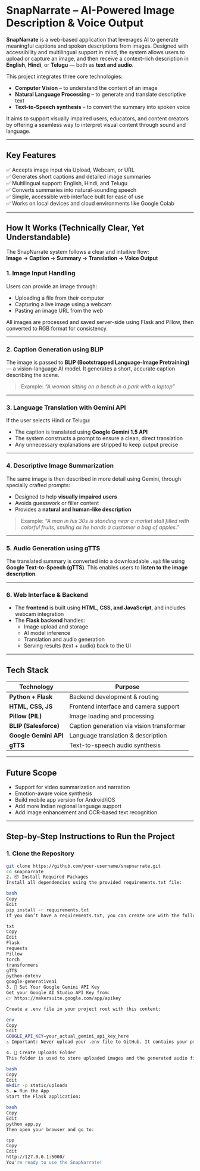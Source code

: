 # SnapNarrate – AI-Powered Image Description & Voice Output 

**SnapNarrate** is a web-based application that leverages AI to generate meaningful captions and spoken descriptions from images. Designed with accessibility and multilingual support in mind, the system allows users to upload or capture an image, and then receive a context-rich description in **English**, **Hindi**, or **Telugu** — both as **text and audio**.

This project integrates three core technologies:

- **Computer Vision** – to understand the content of an image  
- **Natural Language Processing** – to generate and translate descriptive text  
- **Text-to-Speech synthesis** – to convert the summary into spoken voice  

It aims to support visually impaired users, educators, and content creators by offering a seamless way to interpret visual content through sound and language.

---

## Key Features

✅ Accepts image input via Upload, Webcam, or URL  
✅ Generates short captions and detailed image summaries  
✅ Multilingual support: English, Hindi, and Telugu  
✅ Converts summaries into natural-sounding speech  
✅ Simple, accessible web interface built for ease of use  
✅ Works on local devices and cloud environments like Google Colab  

---

## How It Works (Technically Clear, Yet Understandable)

The SnapNarrate system follows a clear and intuitive flow:  
**Image → Caption → Summary → Translation → Voice Output**

### 1. Image Input Handling
Users can provide an image through:
- Uploading a file from their computer
- Capturing a live image using a webcam
- Pasting an image URL from the web

All images are processed and saved server-side using Flask and Pillow, then converted to RGB format for consistency.

---

### 2. Caption Generation using BLIP
The image is passed to **BLIP (Bootstrapped Language-Image Pretraining)** — a vision-language AI model. It generates a short, accurate caption describing the scene.

> Example: _“A woman sitting on a bench in a park with a laptop”_

---

### 3. Language Translation with Gemini API
If the user selects Hindi or Telugu:
- The caption is translated using **Google Gemini 1.5 API**
- The system constructs a prompt to ensure a clean, direct translation  
- Any unnecessary explanations are stripped to keep output precise

---

### 4. Descriptive Image Summarization
The same image is then described in more detail using Gemini, through specially crafted prompts:

- Designed to help **visually impaired users**
- Avoids guesswork or filler content
- Provides a **natural and human-like description**

> Example: _“A man in his 30s is standing near a market stall filled with colorful fruits, smiling as he hands a customer a bag of apples.”_

---

### 5. Audio Generation using gTTS
The translated summary is converted into a downloadable `.mp3` file using **Google Text-to-Speech (gTTS)**. This enables users to **listen to the image description**.

---

### 6. Web Interface & Backend
- The **frontend** is built using **HTML, CSS, and JavaScript**, and includes webcam integration
- The **Flask backend** handles:
  - Image upload and storage
  - AI model inference
  - Translation and audio generation
  - Serving results (text + audio) back to the UI

---

## Tech Stack

| Technology            | Purpose                                 |
|-----------------------|------------------------------------------|
| **Python + Flask**    | Backend development & routing            |
| **HTML, CSS, JS**     | Frontend interface and camera support    |
| **Pillow (PIL)**      | Image loading and processing             |
| **BLIP (Salesforce)** | Caption generation via vision transformer |
| **Google Gemini API** | Language translation & description       |
| **gTTS**              | Text-to-speech audio synthesis           |

---

## Future Scope

- Support for video summarization and narration  
- Emotion-aware voice synthesis  
- Build mobile app version for Android/iOS  
- Add more Indian regional language support  
- Add image enhancement and OCR-based text recognition  

---

## Step-by-Step Instructions to Run the Project

### 1. Clone the Repository
```bash
git clone https://github.com/your-username/snapnarrate.git
cd snapnarrate
2. 📦 Install Required Packages
Install all dependencies using the provided requirements.txt file:

bash
Copy
Edit
pip install -r requirements.txt
If you don’t have a requirements.txt, you can create one with the following content:

txt
Copy
Edit
Flask
requests
Pillow
torch
transformers
gTTS
python-dotenv
google-generativeai
3. 🔐 Set Your Google Gemini API Key
Get your Google AI Studio API Key from:
👉 https://makersuite.google.com/app/apikey

Create a .env file in your project root with this content:

env
Copy
Edit
GOOGLE_API_KEY=your_actual_gemini_api_key_here
⚠️ Important: Never upload your .env file to GitHub. It contains your private API key.

4. 📂 Create Uploads Folder
This folder is used to store uploaded images and the generated audio files:

bash
Copy
Edit
mkdir -p static/uploads
5. ▶️ Run the App
Start the Flask application:

bash
Copy
Edit
python app.py
Then open your browser and go to:

cpp
Copy
Edit
http://127.0.0.1:5000/
You're ready to use the SnapNarrate!
